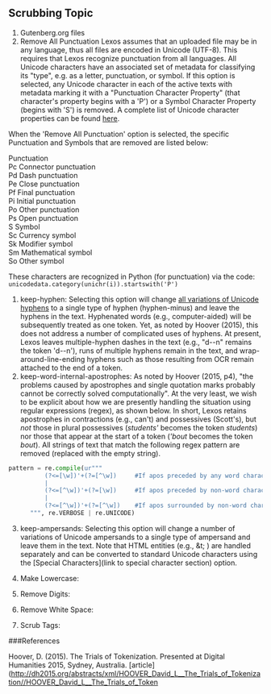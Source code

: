 ## Scrubbing Topic
1. Gutenberg.org files
2. Remove All Punctuation
Lexos assumes that an uploaded file may be in any language, thus all files are encoded in Unicode (UTF-8). This requires that Lexos recognize punctuation from all languages. All Unicode characters have an associated set of metadata for classifying its "type", e.g. as a letter, punctuation, or symbol. If this option is selected, any Unicode character in each of the active texts with metadata marking it with a "Punctuation Character Property" (that character's property begins with a 'P') or a Symbol Character Property (begins with 'S') is removed. A complete list of Unicode character properties can be found [here](http://www.fileformat.info/info/unicode/category/index.htm).

When the 'Remove All Punctuation' option is selected, the specific Punctuation and Symbols that are removed are listed below:

Punctuation	 
Pc	Connector punctuation	 
Pd	Dash punctuation	 
Pe	Close punctuation	 
Pf	Final punctuation	 
Pi	Initial punctuation	 
Po	Other punctuation	 
Ps	Open punctuation	 
S	Symbol	 
Sc	Currency symbol	 
Sk	Modifier symbol	 
Sm	Mathematical symbol	 
So	Other symbol

These characters are recognized in Python (for punctuation) via the code:
 `unicodedata.category(unichr(i)).startswith('P')`
 
  1. keep-hyphen: Selecting this option will change [all variations of Unicode hyphens](http://www.fileformat.info/info/unicode/category/Pd/list.htm) to a single type of hyphen (hyphen-minus) and leave the hyphens in the text. Hyphenated words (e.g., computer-aided) will be subsequently treated as one token. Yet, as noted by Hoover (2015), this does not address a number of complicated uses of hyphens. At present, Lexos leaves multiple-hyphen dashes in the text (e.g., "d--n" remains the token 'd--n'), runs of multiple hyphens remain in the text, and wrap-around-line-ending hyphens such as those resulting from OCR remain attached to the end of a token.
  2. keep-word-internal-apostrophes:  As noted by Hoover (2015, p4), "the problems caused by apostrophes and single quotation marks probably cannot be correctly solved computationally". At the very least, we wish to be explicit about how we are presently handling the situation using regular expressions (regex), as shown below. In short, Lexos retains apostrophes in contractions (e.g., can't) and possessives (Scott's), but _not_ those in plural possessives (_students'_ becomes the token _students_) nor those that appear at the start of a token (_'bout_ becomes the token _bout_). All strings of text that match the following regex pattern are removed (replaced with the empty string).
  ```python
  pattern = re.compile(ur"""
            (?<=[\w])'+(?=[^\w])     #If apos preceded by any word character and followed by non-word character
            |
            (?<=[^\w])'+(?=[\w])     #If apos preceded by non-word character and followed by any word character
            |
            (?<=[^\w])'+(?=[^\w])    #If apos surrounded by non-word characters
        """, re.VERBOSE | re.UNICODE)
 ```
   3. keep-ampersands: Selecting this option will change a number of variations of Unicode ampersands to a single type of ampersand and leave them in the text. Note that HTML entities (e.g., &t; ) are handled separately and can be converted to standard Unicode characters using the [Special Characters](link to special character section) option. 

3. Make Lowercase:  
4. Remove Digits:
5. Remove White Space:
6. Scrub Tags:  


###References

Hoover, D. (2015). The Trials of Tokenization. Presented at Digital Humanities 2015, Sydney, Australia. [article](http://dh2015.org/abstracts/xml/HOOVER_David_L__The_Trials_of_Tokenization//HOOVER_David_L__The_Trials_of_Token
